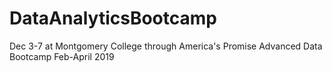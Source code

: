 # DataAnalyticsBootcamp
Dec 3-7 at Montgomery College through America's Promise
Advanced Data Bootcamp Feb-April 2019
